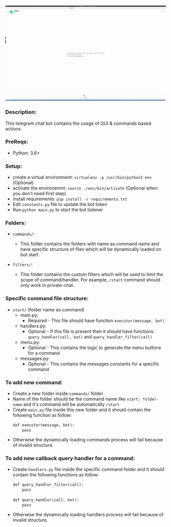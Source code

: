 ![](https://github.com/rizwanbutt314/telegram-bot/blob/master/rbtalks.gif)

### Description:
This telegram chat bot contains the usage of GUI & commands based actions.

### PreReqs:
* Python: 3.6+

### Setup:
* create a virtual environment: `virtualenv -p /usr/bin/python3 env` (Optional)
* activate the environemnt: `source ./env/bin/activate` (Optional when you don't need first step)
* install requirements: `pip install -r requirements.txt`
* Edit `constants.py` file to update the bot token
* Run `python main.py` to start the bot listener


### Folders:
* `commands/`:
    * This folder contains the folders with name as command name and have specific
    structure of files which will be dynamically loaded on bot start.

* `filters/`:
    * This folder contains the custom filters which will be used to limit the scope of command/handler. For example, `/start` command should only work in private-chat.


### Specific command file structure:
* `start/` (folder name as command)
    * main.py:
        * Required - This file should have function `executor(message, bot)`
    * handlers.py:
        * Optional - If this file is present then it should have functions:
            `query_handler(call, bot)` and `query_handler_filter(call)`
    * menu.py:
        * Optional - This contains the logic to generate the menu buttons for a command
    * messages.py:
        * Optional - This contains the messages constants for a specific command

### To add new command:
* Create a new folder inside `commands/` folder 
* Name of the folder should be the command name like `start: folder-name` and it's command will be automatically `/start`
* Create `main.py` file inside this new folder and it should contain the following function as follow:
    ```
    def executor(message, bot):
        pass
    ```
* Otherwise the dynamically loading commands process will fail because of invalid structure.

### To add new callback query handler for a command:
* Create `handlers.py` file inside the specific command folder and it should contain the following functions as follow:
    ```
    def query_handler_filter(call):
        pass

    def query_handler(call, bot):
        pass
    ```
* Otherwise the dynamically loading handlers process will fail because of invalid structure.

